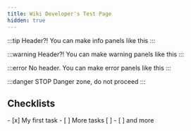 ```yaml
---
title: Wiki Developer's Test Page
hidden: true
---
```


:::tip Header?!
You can make info panels like this
:::

:::warning Header?!
You can make warning panels like this
:::

:::error
No header.
You can make error panels like this
:::

:::danger STOP
Danger zone, do not proceed
:::

## Checklists

<Checklist>
-   [x] My first task
-   [ ] More tasks [ ]
-   [ ] and more

</Checklist>
